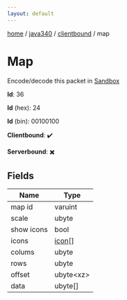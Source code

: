 ```yaml
---
layout: default
---
```


[home](/)  /  [java340](/protocol/java340)  /  [clientbound](/protocol/java340/clientbound)  /  map

# Map

Encode/decode this packet in [Sandbox](../../../sandbox/java340#clientbound.map)

**Id**: 36

**Id** (hex): 24

**Id** (bin): 00100100

**Clientbound**: ✔️

**Serverbound**: ✖️

## Fields

Name | Type
---|---
map id | varuint
scale | ubyte
show icons | bool
icons | [icon](/protocol/java340/types/icon)[]
colums | ubyte
rows | ubyte
offset | ubyte&lt;xz&gt;
data | ubyte[]
